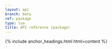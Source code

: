 ```yaml
---
layout: api
branch: beta
ref: package
type: lua
title: API reference (package)
---
```

{% include anchor_headings.html html=content %}